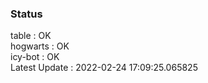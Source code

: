 ### Status


table : OK  
hogwarts : OK  
icy-bot : OK  
Latest Update : 2022-02-24 17:09:25.065825
